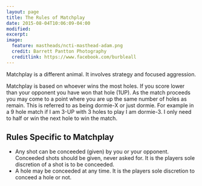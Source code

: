 ```yaml
---
layout: page
title: The Rules of Matchplay
date: 2015-08-04T10:06:09-04:00
modified:
excerpt:
image:
  feature: mastheads/ncti-masthead-adam.png
  credit: Barrett Pantton Photography
  creditlink: https://www.facebook.com/burbleall
---
```


Matchplay is a different animal.  It involves strategy and focused aggression.

Matchplay is based on whoever wins the most holes.  If you score lower than your
opponent you have won that hole (1UP).  As the match proceeds you may come to a
point where you are up the same number of holes as remain.  This is referred to 
as being dormie-X or just dormie.  For example in a 9 hole match if I am 3-UP
with 3 holes to play I am dormie-3.  I only need to half or win the next hole to
win the match.

## Rules Specific to Matchplay

* Any shot can be conceeded (given) by you or your opponent.  Conceeded shots 
  should be given, never asked for.  It is the players sole discretion of a shot
  is to be conceeded.
* A hole may be conceeded at any time.  It is the players sole discretion to conceed
  a hole or not.
